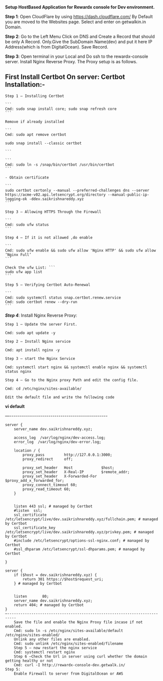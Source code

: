 **Setup HostBased Application for Rewardx console for Dev environment.**


**Step 1**: 
	Open CloudFlare by using https://dash.cloudflare.com/
	By Default you are moved to the Websites page.
	Select and enter on getwalkin.in Domain.
	
	
**Step 2**:
	Go to the Left Menu Click on DNS and Create a Record that should be only A Record.
	Only.Give the SubDomain Name(dev) and put it here IP Address(which is from DigitalOcean).
	Save Record.
	
	
**Step 3**: 
	Open terminal in your Local and Do ssh to the rewardx-console server.
	Install Nginx Reverse Proxy. The Proxy setup is as follows.
	
	
**First Install Certbot On server**:
**Certbot Installation**:-
----------------
	Step 1 — Installing Certbot
	
	```
	Cmd: sudo snap install core; sudo snap refresh core
	```

	Remove if already installed
	
	```
	Cmd: sudo apt remove certbot

	sudo snap install --classic certbot
	
	```
	
	```
	Cmd: sudo ln -s /snap/bin/certbot /usr/bin/certbot
	```

	- Obtain certificate
	
	```
	sudo certbot certonly --manual --preferred-challenges dns --server https://acme-v02.api.letsencrypt.org/directory --manual-public-ip-logging-ok -ddev.saikrishnareddy.xyz
	```

	Step 3 — Allowing HTTPS Through the Firewall
	
	```
	Cmd: sudo ufw status
	```
	
	Step 4 — If it is not allowed ,do enable
	
	```
	Cmd: sudo ufw enable && sudo ufw allow 'Nginx HTTP' && sudo ufw allow ‘Nginx Full’
	```
	
	Check the ufw List: ```
	sudo ufw app list
	```

	Step 5 — Verifying Certbot Auto-Renewal
	
	```
	Cmd: sudo systemctl status snap.certbot.renew.service
	Cmd: sudo certbot renew --dry-run
	```

***Step 4***:
	Install Nginx Reverse Proxy:
	
	Step 1 — Update the server First.
	
	Cmd: sudo apt update -y
	
	Step 2 — Install Nginx service
	
	Cmd: apt install nginx -y
	
	Step 3 — start the Nginx Service
	
	Cmd: systemctl start nginx && systemctl enable nginx && systemctl status nginx
	
	Step 4 — Go to the Nginx proxy Path and edit the config file.
	
	Cmd: cd /etc/nginx/sites-available/
	
	Edit the default file and write the following code
	
**vi default**

—--------------------------------------------------

```
server {
    server_name dev.saikrishnareddy.xyz;

    access_log  /var/log/nginx/dev-access.log;
    error_log  /var/log/nginx/dev-error.log;

    location / {
        proxy_pass         http://127.0.0.1:3000;
        proxy_redirect     off;

        proxy_set_header   Host             $host;
        proxy_set_header   X-Real-IP        $remote_addr;
        proxy_set_header   X-Forwarded-For  $proxy_add_x_forwarded_for;
        proxy_connect_timeout 60;
        proxy_read_timeout 60;
    }


    listen 443 ssl; # managed by Certbot
    #listen  ssl;
    ssl_certificate /etc/letsencrypt/live/dev.saikrishnareddy.xyz/fullchain.pem; # managed by Certbot
    ssl_certificate_key /etc/letsencrypt/live/dev.saikrishnareddy.xyz/privkey.pem; # managed by Certbot
    #include /etc/letsencrypt/options-ssl-nginx.conf; # managed by Certbot
    #ssl_dhparam /etc/letsencrypt/ssl-dhparams.pem; # managed by Certbot

}

server {
    if ($host = dev.saikrishnareddy.xyz) {
        return 301 https://$host$request_uri;
    } # managed by Certbot


    listen       80;
    server_name dev.saikrishnareddy.xyz;
    return 404; # managed by Certbot
}
—--------------------------------------------------------------------------
	Save the file and enable the Nginx Proxy file incase if not enabled.
	Cmd: sudo ln -s /etc/nginx/sites-available/default /etc/nginx/sites-enabled/
	Unlink any other files are enabled.
	Cmd: sudo unlink /etc/nginx/sites-enabled/filename
	Step 5 — now restart the nginx service
	Cmd: systemctl restart nginx
	Step 6 —Check the Url in server using curl whether the domain getting healthy or not
	Cmd: curl -I http://rewardx-console-dev.getwalk.in/
Step 5: 
	Enable Firewall to server from DigitalOcean or AWS

```
